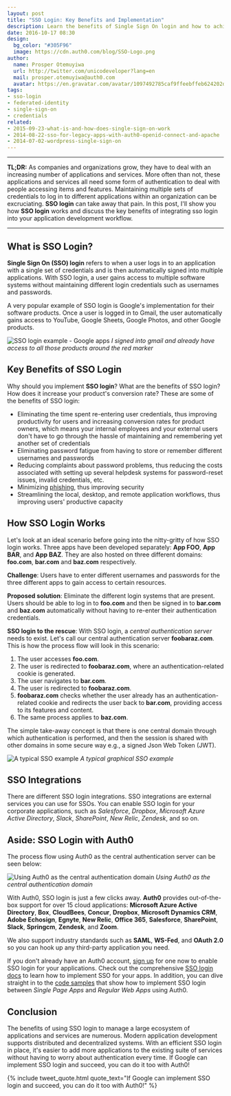 ```yaml
---
layout: post
title: "SSO Login: Key Benefits and Implementation"
description: Learn the benefits of Single Sign On login and how to achieve it with Auth0
date: 2016-10-17 08:30
design:
  bg_color: "#305F96"
  image: https://cdn.auth0.com/blog/SSO-Logo.png
author:
  name: Prosper Otemuyiwa
  url: http://twitter.com/unicodeveloper?lang=en
  mail: prosper.otemuyiwa@auth0.com
  avatar: https://en.gravatar.com/avatar/1097492785caf9ffeebffeb624202d8f?s=200
tags:
- sso-login
- federated-identity
- single-sign-on
- credentials
related:
- 2015-09-23-what-is-and-how-does-single-sign-on-work
- 2014-08-22-sso-for-legacy-apps-with-auth0-openid-connect-and-apache
- 2014-07-02-wordpress-single-sign-on
---
```


---

**TL;DR:** As companies and organizations grow, they have to deal with an increasing number of applications and services. More often than not, these applications and services all need some form of authentication to deal with people accessing items and features. Maintaining multiple sets of credentials to log in to different applications within an organization can be excruciating. **SSO login** can take away that pain. In this post, I'll show you how **SSO login** works and discuss the key benefits of integrating sso login into your application development workflow.

---

## What is SSO Login?

**Single Sign On (SSO) login** refers to when a user logs in to an application with a single set of credentials and is then automatically signed into multiple applications. With SSO login, a user gains access to multiple software systems without maintaining different login credentials such as usernames and passwords.

A very popular example of SSO login is Google's implementation for their software products. Once a user is logged in to Gmail, the user automatically gains access to YouTube, Google Sheets, Google Photos, and other Google products.

![SSO login example - Google apps](https://cdn.auth0.com/blog/sso-google-upload.png)
_I signed into gmail and already have access to all those products around the red marker_

## Key Benefits of SSO Login

Why should you implement **SSO login**? What are the benefits of SSO login? How does it increase your product's conversion rate? These are some of the benefits of SSO login:

* Eliminating the time spent re-entering user credentials, thus improving productivity for users and increasing conversion rates for product owners, which means your internal employees and your external users don't have to go through the hassle of maintaining and remembering yet another set of credentials
* Eliminating password fatigue from having to store or remember different usernames and passwords
* Reducing complaints about password problems, thus reducing the costs associated with setting up several helpdesk systems for password-reset issues, invalid credentials, etc.
* Minimizing [phishing](https://en.wikipedia.org/wiki/Phishing), thus improving security
* Streamlining the local, desktop, and remote application workflows, thus improving users' productive capacity

## How SSO Login Works

Let's look at an ideal scenario before going into the nitty-gritty of how SSO login works. Three apps have been developed separately: **App FOO**, **App BAR**, and **App BAZ**. They are also hosted on three different domains: **foo.com**, **bar.com** and **baz.com** respectively.

**Challenge**: Users have to enter different usernames and passwords for the three different apps to gain access to certain resources.

**Proposed solution**: Eliminate the different login systems that are present. Users should be able to log in to **foo.com** and then be signed in to  **bar.com** and **baz.com** automatically without having to re-enter their authentication credentials.

**SSO login to the rescue**: With SSO login, a *central authentication server* needs to exist. Let's call our central authentication server **foobaraz.com**. This is how the process flow will look in this scenario:

1. The user accesses **foo.com**.
2. The user is redirected to **foobaraz.com**, where an authentication-related cookie is generated.
3. The user navigates to **bar.com**.
4. The user is redirected to **foobaraz.com**.
5. **foobaraz.com** checks whether the user already has an authentication-related cookie and redirects the user back to **bar.com**, providing access to its features and content.
6. The same process applies to **baz.com**.

The simple take-away concept is that there is one central domain through which authentication is performed, and then the session is shared with other domains in some secure way e.g., a signed Json Web Token (JWT).

![A typical SSO example](https://cdn.auth0.com/blog/sso/typical-sso.png)
_A typical graphical SSO example_

## SSO Integrations

There are different SSO login integrations. SSO integrations are external services you can use for SSOs. You can enable SSO login for your corporate applications, such as *Salesforce*, *Dropbox*, *Microsoft Azure Active Directory*, *Slack*, *SharePoint*, *New Relic*, *Zendesk*, and so on.

## Aside: SSO Login with Auth0

The process flow using Auth0 as the central authentication server can be seen below:

![Using Auth0 as the central authentication domain](https://cdn.auth0.com/blog/sso/auth0.png)
_Using Auth0 as the central authentication domain_

With Auth0, SSO login is just a few clicks away. **Auth0** provides out-of-the-box support for over 15 cloud applications: **Microsoft Azure Active Directory**, **Box**, **CloudBees**, **Concur**, **Dropbox**, **Microsoft Dynamics CRM**, **Adobe Echosign**, **Egnyte**, **New Relic**, **Office 365**, **Salesforce**, **SharePoint**, **Slack**, **Springcm**, **Zendesk**, and **Zoom**.

We also support industry standards such as **SAML**, **WS-Fed**, and **OAuth 2.0** so you can hook up any third-party application you need.

If you don't already have an Auth0 account, [sign up](https://auth0.com/signup) for one now to enable SSO login for your applications. Check out the comprehensive [SSO login docs](https://auth0.com/docs/sso) to learn how to implement SSO for your apps. In addition, you can dive straight in to the [code samples](https://github.com/auth0-samples/auth0-sso-sample) that show how to implement SSO login between *Single Page Apps* and *Regular Web Apps* using Auth0.

## Conclusion

The benefits of using SSO login to manage a large ecosystem of applications and services are numerous. Modern application development supports distributed and decentralized systems. With an efficient SSO login in place, it's easier to add more applications to the existing suite of services without having to worry about authentication every time. If Google can implement SSO login and succeed, you can do it too with Auth0!

{% include tweet_quote.html quote_text="If Google can implement SSO login and succeed, you can do it too with Auth0!" %}

